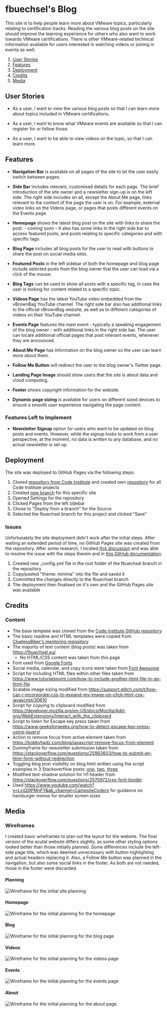 # fbuechsel's Blog

This site is to help people learn more about VMware topics, particularly relating to certification tracks. Reading the various blog posts on the site should improve the learning experience for others who also want to work towards VMware certifications. There is other VMware-related techincal information available for users interested in watching videos or joining in events as well.

1. [User Stories](#user-stories)
2. [Features](#features)
3. [Deployment](#deployment)
4. [Credits](#credits)
5. [Media](#media)

## User Stories

- As a user, I want to view the various blog posts so that I can learn more about topics included in VMware certifications.

- As a user, I want to know what VMware events are available so that I can register for or follow those.

- As a user, I want to be able to view videos on the topic, so that I can learn more.

## Features 

- __Navigation Bar__ is available on all pages of the site to let the user easily switch between pages.

- __Side Bar__ includes relevant, customised details for each page. The brief introduction of the site owner and a newsletter sign-up is on the left side. The right side includes on all, except the About Me page, links relevant to the content of the page the user is on. For example, external video links on the Videos page, or pages that posts different events on the Events page.

- __Homepage__ shows the latest blog post on the site with links to share the post. *- coming soon* - It also has some links in the right side bar to access featured posts, and posts relating to specific categories and with specific tags.

- __Blog Page__ includes all blog posts for the user to read with buttons to share the post on social media sites.

- __Featured Posts__ in the left sidebar of both the homepage and blog page include selected posts from the blog owner that the user can load via a click of the mouse.

- __Blog Tags__ can be used to show all posts with a specific tag, in case the user is looking for content related to a specific topic.

- __Videos Page__ has the latest YouTube video embedded from the vBrownBag YouTube channel. The right side bar also has additional links to the official vBrownBag website, as well as to different categories of videos on their YouTube channel.

- __Events Page__ features the main event - typically a speaking engagement of the blog owner - with additional links in the right side bar. The user can locate additional official pages that post relevant events, whenever they are announced.

- __About Me Page__ has information on the blog owner so the user can learn more about them.

- __Follow Me Button__ will redirect the user to the blog owner's Twitter page.

- __Landing Page Image__ should show users that the site is about data and cloud computing.

- __Footer__ shows copyright information for the website.

- __Dynamic page sizing__ is available for users on different sized devices to ensure a smooth user experience navigating the page content.

### Features Left to Implement

- __Newsletter Signup__ option for users who want to be updated on blog posts and events. However, while the signup looks to work from a user perspective, at the moment, no data is written to any database, and no actual newsletter is set up.

<!-- ## Testing  -->


<!-- ### Validator Testing  -->


## Deployment

The site was deployed to GitHub Pages via the following steps:
1. Cloned [repository from Code Institute](https://github.com/Code-Institute-Org/ci-full-template) and created own [repository](https://github.com/crazycooky77/ci_projects) for all Code Institute projects
2. Created [new branch](https://github.com/crazycooky77/ci_projects/tree/fbuechsel) for this specific site
3. Opened Settings for the repository
4. Clicked Pages from the left sidebar
5. Chose to "Deploy from a branch" for the Source
6. Selected the fbuechsel branch for this project and clicked "Save"

### Issues

Unfortunately the site deployment didn't work after the initial steps. After waiting an extended period of time, no GitHub Pages site was created from the repository. After some research, I located [this discussion](https://github.com/orgs/community/discussions/22506) and was able to resolve the issue with the steps therein and in [this GitHub documentation](https://docs.github.com/en/pages/setting-up-a-github-pages-site-with-jekyll/adding-a-theme-to-your-github-pages-site-using-jekyll):

1. Created new \_config.yml file in the root folder of the fbuechsel branch in the repository
2. Copy/pasted "theme: minima" into the file and saved it
3. Committed the changes directly to the fbuechsel branch
4. The deployment then finalised on it's own and the GitHub Pages site was available

## Credits 

### Content 

- The base template was cloned from the [Code Institute GitHub repository](https://github.com/Code-Institute-Org/ci-full-template)
- The basic readme and HTML templates were copied from [CluelessBiker's mentoring repository](https://github.com/CluelessBiker/mentoring/tree/main)
- The majority of text content (blog posts) was taken from https://fbuechsel.eu/
	- No HTML/CSS content was taken from this page
- Font used from [Google Fonts](https://fonts.google.com/specimen/Share+Tech)
- Social media, calendar, and copy icons were taken from [Font Awesome](https://fontawesome.com/)
- Script for including HTML files within other files taken from https://www.tutorialspoint.com/how-to-include-another-html-file-in-an-html-file
- Scalable image sizing modified from https://support.glitch.com/t/how-can-i-incorporate-css-to-expand-my-image-on-click-html-css-javascript/30610
- Script for copying to clipboard modified from https://developer.mozilla.org/en-US/docs/Mozilla/Add-ons/WebExtensions/Interact_with_the_clipboard
- Script to listen for Escape key press taken from https://www.geeksforgeeks.org/how-to-detect-escape-key-press-using-jquery/
- Action to remove focus from active element taken from https://bobbyhadz.com/blog/javascript-remove-focus-from-element
- Dummyframe for newsletter submission taken from https://stackoverflow.com/questions/25983603/how-to-submit-an-html-form-without-redirection
- Toggling blog post visibility on blog.html written using the script examples in 3 Stackoverflow posts: [one](https://stackoverflow.com/questions/37985388/toggle-visibility-of-all-divs-at-once), [two](https://stackoverflow.com/questions/19065133/using-a-javascript-variable-to-refer-to-an-element-with-id-containing-the-variab), [three](https://stackoverflow.com/questions/55603456/a-simple-way-to-show-one-div-and-hide-all-others)
- Modified text-shadow solution for H1 header from https://stackoverflow.com/questions/2570972/css-font-border
- Used https://www.youtube.com/watch?v=LciQi9PMnFY&ab_channel=CampsiteCoders for guidance on hamburger menus for smaller screen sizes

## Media

### Wireframes

I created basic wireframes to plan out the layout for the website. The final version of the acutal website differs slightly, as some other styling options looked better than those initially planned. Some differences include the left-side page title, which was deemed unnecessary with button highlighting and actual headers replacing it. Also, a Follow Me button was planned in the navigation, but also some social links in the footer. As both are not needed, those in the footer were discarded.

#### Planning
<img src='assets/images/site_layout/planning.png' alt='Wireframe for the initial site planning'/>

#### Homepage
<img src='assets/images/site_layout/home.png' alt='Wireframe for the initial planning for the homepage'/>

#### Blog
<img src='assets/images/site_layout/blog.png' alt='Wireframe for the initial planning for the blog page'/>

#### Videos
<img src='assets/images/site_layout/videos.png' alt='Wireframe for the initial planning for the videos page'/>

#### Events
<img src='assets/images/site_layout/events.png' alt='Wireframe for the initial planning for the events page'/>

#### About
<img src='assets/images/site_layout/about.png' alt='Wireframe for the initial planning for the about page'/>